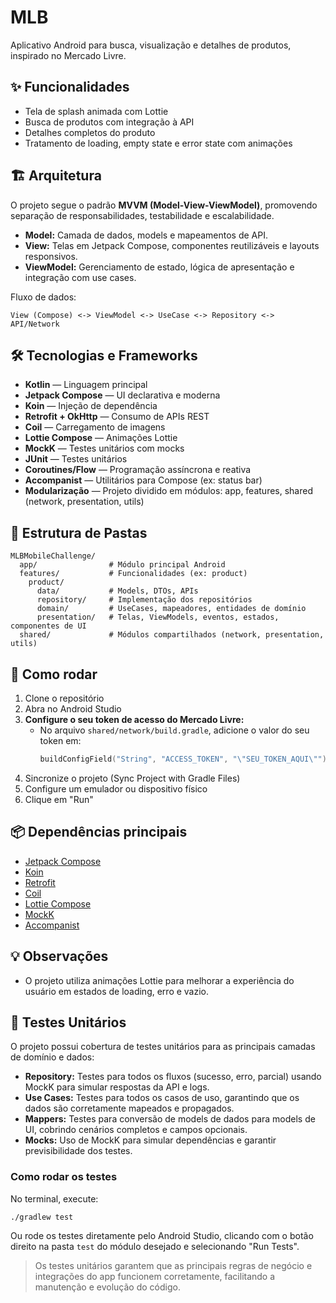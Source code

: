 # MLB

Aplicativo Android para busca, visualização e detalhes de produtos, inspirado no Mercado Livre.

## ✨ Funcionalidades

- Tela de splash animada com Lottie
- Busca de produtos com integração à API
- Detalhes completos do produto
- Tratamento de loading, empty state e error state com animações

## 🏗️ Arquitetura

O projeto segue o padrão **MVVM (Model-View-ViewModel)**, promovendo separação de responsabilidades, testabilidade e escalabilidade.

- **Model:** Camada de dados, models e mapeamentos de API.
- **View:** Telas em Jetpack Compose, componentes reutilizáveis e layouts responsivos.
- **ViewModel:** Gerenciamento de estado, lógica de apresentação e integração com use cases.

Fluxo de dados:
```
View (Compose) <-> ViewModel <-> UseCase <-> Repository <-> API/Network
```

## 🛠️ Tecnologias e Frameworks

- **Kotlin** — Linguagem principal
- **Jetpack Compose** — UI declarativa e moderna
- **Koin** — Injeção de dependência
- **Retrofit + OkHttp** — Consumo de APIs REST
- **Coil** — Carregamento de imagens
- **Lottie Compose** — Animações Lottie
- **MockK** — Testes unitários com mocks
- **JUnit** — Testes unitários
- **Coroutines/Flow** — Programação assíncrona e reativa
- **Accompanist** — Utilitários para Compose (ex: status bar)
- **Modularização** — Projeto dividido em módulos: app, features, shared (network, presentation, utils)

## 📁 Estrutura de Pastas

```
MLBMobileChallenge/
  app/                # Módulo principal Android
  features/           # Funcionalidades (ex: product)
    product/
      data/           # Models, DTOs, APIs
      repository/     # Implementação dos repositórios
      domain/         # UseCases, mapeadores, entidades de domínio
      presentation/   # Telas, ViewModels, eventos, estados, componentes de UI
  shared/             # Módulos compartilhados (network, presentation, utils)
```

## 🚀 Como rodar

1. Clone o repositório
2. Abra no Android Studio
3. **Configure o seu token de acesso do Mercado Livre:**
   - No arquivo `shared/network/build.gradle`, adicione o valor do seu token em:
     ```kotlin
     buildConfigField("String", "ACCESS_TOKEN", "\"SEU_TOKEN_AQUI\"")
     ```
4. Sincronize o projeto (Sync Project with Gradle Files)
5. Configure um emulador ou dispositivo físico
6. Clique em "Run"

## 📦 Dependências principais

- [Jetpack Compose](https://developer.android.com/jetpack/compose)
- [Koin](https://insert-koin.io/)
- [Retrofit](https://square.github.io/retrofit/)
- [Coil](https://coil-kt.github.io/coil/)
- [Lottie Compose](https://airbnb.io/lottie/#/android-compose)
- [MockK](https://mockk.io/)
- [Accompanist](https://google.github.io/accompanist/)

## 💡 Observações

- O projeto utiliza animações Lottie para melhorar a experiência do usuário em estados de loading, erro e vazio.

## 🧪 Testes Unitários

O projeto possui cobertura de testes unitários para as principais camadas de domínio e dados:

- **Repository:**  Testes para todos os fluxos (sucesso, erro, parcial) usando MockK para simular respostas da API e logs.
- **Use Cases:**  Testes para todos os casos de uso, garantindo que os dados são corretamente mapeados e propagados.
- **Mappers:**  Testes para conversão de models de dados para models de UI, cobrindo cenários completos e campos opcionais.
- **Mocks:**  Uso de MockK para simular dependências e garantir previsibilidade dos testes.

### Como rodar os testes

No terminal, execute:
```sh
./gradlew test
```
Ou rode os testes diretamente pelo Android Studio, clicando com o botão direito na pasta `test` do módulo desejado e selecionando "Run Tests".

> Os testes unitários garantem que as principais regras de negócio e integrações do app funcionem corretamente, facilitando a manutenção e evolução do código.